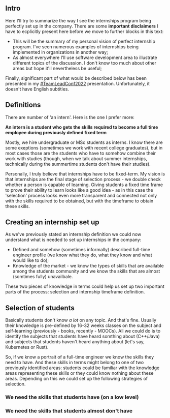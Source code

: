 ## Intro

Here I'll try to summarize the way I see the internships program being perfectly set up in the company. There are some **important disclaimers** I have to ecplicitly present here before we move to further blocks in this text: 

- This will be the summary of my personal vision of perfect internship program. I've seen numerous examples of internships being implemented in organizations in another way; 
- As almost everywhere I'll use software development area to illustrate different topics of the discussion. I don't know too much about other areas but hope it'll nevertheless be useful;

Finally, significant part of what would be described below has been presented in my [#TeamLeadConf2022](https://youtu.be/rmIr4nIKquA) presentation. Unfortunately, it doesn't have English subtitles. 

## Definitions 

There are number of 'an intern'. Here is the one I prefer more: 

**An intern is a student who gets the skills required to become a full time employee during previously defined fixed term**

Mostly, we hire undergraduate or MSc students as interns. I know there are some exeptions (sometimes we work with recent college graduates), but in most cases those are the students who have to somehow combine their work with studies (though, when we talk about summer internships, technically during the summertime students don't have their studies).

Personally, I truly believe that internships have to be fixed-term. My vision is that internships are the final stage of selection process - we double check whether a person is capable of learning. Giving students a fixed time frame to prove their ability to learn looks like a good idea - as in this case the 'selection' process looks even more transparent and connected not only with the skills required to be obtained, but with the timeframe to obtain these skills.

## Creating an internship set up

As we've previously stated an internship definition we could now understand what is needed to set up internships in the company:

- Defined and somehow (sometimes informally) described full-time engineer profile (we know what they do, what they know and what would like to do);
- Knowledge of the market - we know the types of skills that are available among the students community and we know the skills that are almost (somtimes fully) unavailbale.

These two pieces of knowledge in terms could help us set up two important parts of the process: selection and internship timeframe definition.

## Selection of students

Basically students don't know _a lot_ on any topic. And that's fine. Usually their knowledge is pre-defined by 16-32 weeks classes on the subject and self-learning (previously - books, recently - MOOCs). All we could do is to identify the subjects that students have heard somthing about (C++/Java) and subjects that students haven't heard anything about (let's say, Kubernetes or Rust).

So, if we know a portrait of a full-time engineer we know the skills they need to have. And these skills in terms might belong to one of two previously identified areas: students could be familiar with the knowledge areas representing these skills or they could know nothing about these areas. Depending on this we could set up the following strategies of selection.

### We need the skills that students have (on a low level)

### We need the skills that students almost don't have
